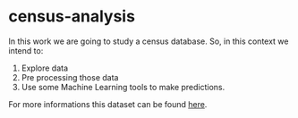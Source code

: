 # census-analysis

In this work we are going to study a census database. So, in this context we intend to:
1) Explore data
2) Pre processing those data
3) Use some Machine Learning tools to make predictions.

For more informations this dataset can be found [here](https://archive.ics.uci.edu/ml/datasets/Adult).
